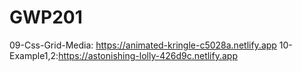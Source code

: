 # GWP201
09-Css-Grid-Media: https://animated-kringle-c5028a.netlify.app 
10-Example1,2:https://astonishing-lolly-426d9c.netlify.app
